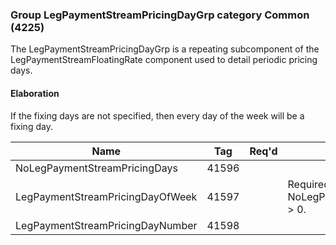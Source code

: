 ### Group LegPaymentStreamPricingDayGrp category Common (4225)

The LegPaymentStreamPricingDayGrp is a repeating subcomponent of the LegPaymentStreamFloatingRate component used to detail periodic pricing days.

#### Elaboration

If the fixing days are not specified, then every day of the week will be a fixing day.

| Name                             | Tag   | Req'd | Documentation                                         |
|----------------------------------|-------|----------|-------------------------------------------------------|
| NoLegPaymentStreamPricingDays    | 41596 |       |                                                       |
| LegPaymentStreamPricingDayOfWeek | 41597 |       | Required if NoLegPaymentStreamPricingDays(41596) > 0. |
| LegPaymentStreamPricingDayNumber | 41598 |       |                                                       |

